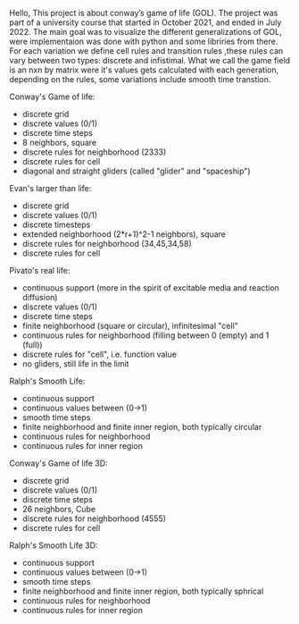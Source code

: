 Hello, 
This project is about conway’s game of life (GOL).
The project was part of a university course that started in October  2021, and ended in July 2022.
The main goal was to visualize the different generalizations of GOL, were implementaion was done with python and some libriries from there.
For each variation we define cell rules and transition rules ,these rules can vary between two types: discrete and infistimal.
What we call the game field is an nxn by matrix were it's values gets calculated with each generation, depending on the rules, some variations include smooth time transtion. 

Conway's Game of life:

- discrete grid
- discrete values (0/1)
- discrete time steps
- 8 neighbors, square
- discrete rules for neighborhood (2333)
- discrete rules for cell
- diagonal and straight gliders (called "glider" and "spaceship")

Evan's larger than life:

- discrete grid
- discrete values (0/1)
- discrete timesteps
- extended neighborhood (2*r+1)^2-1 neighbors), square
- discrete rules for neighborhood (34,45,34,58)
- discrete rules for cell

Pivato's real life:

- continuous support (more in the spirit of excitable media and reaction diffusion)
- discrete values (0/1)
- discrete time steps
- finite neighborhood (square or circular), infinitesimal "cell"
- continuous rules for neighborhood (filling between 0 (empty) and 1 (full))
- discrete rules for "cell", i.e. function value
- no gliders, still life in the limit

Ralph's Smooth Life:

- continuous support
- continuous values between (0->1)
- smooth time steps
- finite neighborhood and finite inner region, both typically circular
- continuous rules for neighborhood
- continuous rules for inner region

Conway's Game of life 3D:

- discrete grid
- discrete values (0/1)
- discrete time steps
- 26 neighbors, Cube
- discrete rules for neighborhood (4555)
- discrete rules for cell

Ralph's Smooth Life 3D:

- continuous support
- continuous values between (0->1)
- smooth time steps
- finite neighborhood and finite inner region, both typically sphrical
- continuous rules for neighborhood
- continuous rules for inner region
